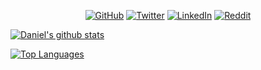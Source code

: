 <p align="center">
	<a href="https://github.com/danorris709"><img src="https://img.shields.io/github/followers/danorris709.svg?label=GitHub&style=social" alt="GitHub"></a>
	<a href="https://twitter.com/danorris709"><img src="https://img.shields.io/twitter/follow/danorris709?label=Twitter&style=social" alt="Twitter"></a>
	<a href="https://www.linkedin.com/in/danorris709/"><img src="https://img.shields.io/badge/LinkedIn--_.svg?style=social&logo=linkedin" alt="LinkedIn"></a>
  <a href="https://www.reddit.com/user/danorris709"><img src="https://img.shields.io/reddit/user-karma/link/danorris709?label=Reddit&style=social" alt="Reddit"></a>
</p>

[![Daniel's github stats](https://github-readme-stats.vercel.app/api?username=danorris709&count_private=true&theme=dark&show_icons=true)](https://github.com/anuraghazra/github-readme-stats)

[![Top Languages](https://github-readme-stats.vercel.app/api/top-langs/?username=danorris709&theme=dark&show_icons=true)](https://github.com/anuraghazra/github-readme-stats)
